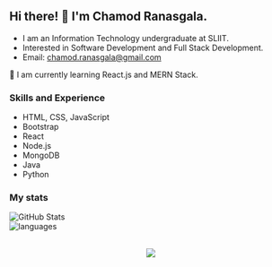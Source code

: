 ## Hi there! 👋 I'm Chamod Ranasgala.
* I am an Information Technology undergraduate at SLIIT. <br>
* Interested in Software Development and Full Stack Development. <br>
* Email: chamod.ranasgala@gmail.com

 🌱 I am currently learning React.js and MERN Stack.

### Skills and Experience

- HTML, CSS, JavaScript
- Bootstrap
- React
- Node.js
- MongoDB
- Java
- Python

### My stats

![GitHub Stats](https://github-readme-stats.vercel.app/api?username=chamodranasgala&theme=great-gatsby) <br>
<img align="center" src="https://github-readme-stats.vercel.app/api/top-langs/?username=chamodranasgala&&exclude_reo=chamodranasgala&layout=compact&theme=great-gatsby" alt="languages"/> <br><br>

<p align="center">
  <img src="https://skillicons.dev/icons?i=html,css,js,bootstrap,jquery,java,nodejs,mongodb,react,php,laravel,git,eclipse,androidstudio,vscode"/>
</p>
